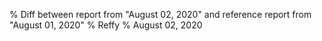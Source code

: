 % Diff between report from "August 02, 2020" and reference report from "August 01, 2020"
% Reffy
% August 02, 2020

